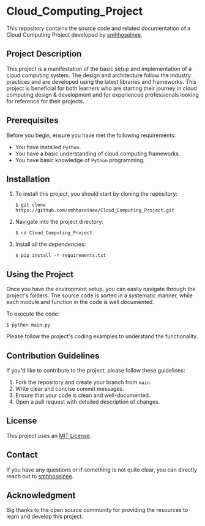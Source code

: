 # Cloud_Computing_Project

This repository contains the source code and related documentation of a Cloud Computing Project developed by [smhhoseinee](https://github.com/smhhoseinee).

## Project Description

This project is a manifestation of the basic setup and implementation of a cloud computing system. The design and architecture follow the industry practices and are developed using the latest libraries and frameworks. This project is beneficial for both learners who are starting their journey in cloud computing design & development and for experienced professionals looking for reference for their projects.

## Prerequisites

Before you begin, ensure you have met the following requirements:

- You have installed `Python`.
- You have a basic understanding of cloud computing frameworks.
- You have basic knowledge of `Python` programming.

## Installation

1. To install this project, you should start by cloning the repository:
   ```
   $ git clone https://github.com/smhhoseinee/Cloud_Computing_Project.git
   ```
2. Navigate into the project directory:
   ```
   $ cd Cloud_Computing_Project
   ```
3. Install all the dependencies:
   ```
   $ pip install -r requirements.txt
   ```

## Using the Project

Once you have the environment setup, you can easily navigate through the project's folders. The source code is sorted in a systematic manner, while each module and function in the code is well documented.

To execute the code:
```
$ python main.py
```
Please follow the project's coding examples to understand the functionality.

## Contribution Guidelines

If you'd like to contribute to the project, please follow these guidelines:

1. Fork the repository and create your branch from `main`.
2. Write clear and concise commit messages.
3. Ensure that your code is clean and well-documented.
4. Open a pull request with detailed description of changes.

## License

This project uses an [MIT License](https://opensource.org/licenses/MIT).

## Contact

If you have any questions or if something is not quite clear, you can directly reach out to [smhhoseinee](https://github.com/smhhoseinee).

## Acknowledgment

Big thanks to the open source community for providing the resources to learn and develop this project.
